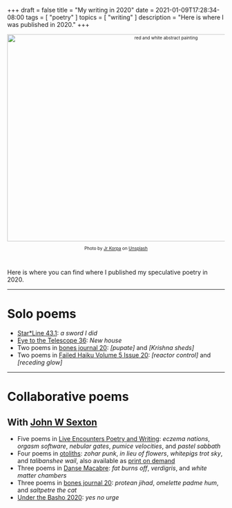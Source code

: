 +++
draft = false
title = "My writing in 2020"
date = 2021-01-09T17:28:34-08:00
tags = [
  "poetry"
]
topics = [
  "writing"
]
description = "Here is where I was published in 2020."
+++

<div align="center" style="font-size:x-small"><img src="https://milkfish08.s3.amazonaws.com/photo/blog/abovethefold/jr-korpa-BRK_oB5xenk-unsplash.jpg" alt="red and white abstract painting" title="red and white abstract painting" width=720 height=480 /><br />

<span>Photo by <a href="https://unsplash.com/@jrkorpa">Jr Korpa</a> on <a href="https://unsplash.com/s/photos/bizarre?utm_source=unsplash&amp;utm_medium=referral&amp;utm_content=creditCopyText">Unsplash</a></span>
</div><br clear="all" />

Here is where you can find where I published my speculative poetry in 2020.

---
# Solo poems

* [Star*Line 43.1](http://sfpoetry.com/sl/slarchive.html): _a sword I did_
* [Eye to the Telescope 36](https://www.eyetothetelescope.com/archives/036issue.html): _New house_
* Two poems in [bones journal 20](https://bonesjournal.com/no20/bones20.pdf): _[pupate]_ and _[Krishna sheds]_
* Two poems in [Failed Haiku Volume 5 Issue 20](https://www.haikuhut.com/FailedHaikuIssue60.pdf): _[reactor control]_ and _[receding glow]_

---
# Collaborative poems
## With [John W Sexton](https://en.wikipedia.org/wiki/John_W._Sexton)

* Five poems in [Live Encounters Poetry and Writing](https://liveencounters.net/le-poetry-writing-2020/07-july-pw-2020/john-w-sexton-and-richard-magahiz-a-collaboration/): _eczema nations_, _orgasm software_, _nebular gates_, _pumice velocities_, and _pastel sabbath_
* Four poems in [otoliths](https://the-otolith.blogspot.com/2020/07/issue-fifty-eight-date-of-publication.html): _zohar punk_, _in lieu of flowers_, _whitepigs trot sky_, and _talibanshee wail_, also available as [print on demand](https://www.lulu.com/shop/mark-young/otoliths-issue-fifty-eight-part-one/paperback/product-dpz5ev.html?page=1&pageSize=4)
* Three poems in [Danse Macabre](https://dmdujour.wordpress.com/2020/09/21/rich-magahiz-john-w-sexton-drei-gedichte/): _fat burns off_, _verdigris_, and _white matter chambers_
* Three poems in [bones journal 20](https://bonesjournal.com/no20/bones20.pdf): _protean jihad_, _omelette padme hum_, and _saltpetre the cat_
* [Under the Basho 2020](http://archive.underthebasho.com/archives/utb-2020/linked-forms/3592-yes-no-urge.html): _yes no urge_
